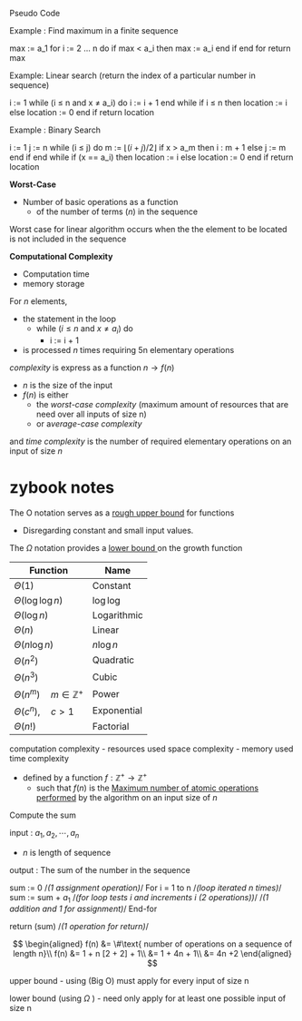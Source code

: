 Pseudo Code

Example : Find maximum in a finite sequence

max := a_1
for i := 2 ... n do
	if max < a_i
		then max := a_i
	end if
end for
return max


Example: Linear search (return the index of a particular number in sequence)

i := 1
while (i $\leq$ n and x $\neq$ a_i) do
	i := i + 1
end while 
if i $\leq$ n 
	then location := i
else 
	location := 0
end if
return location 





Example : Binary Search 


i := 1
j := n
while (i $\leq$ j) do
	m := $\lfloor(i+j)/2\rfloor$ 
	if x > a_m 
		then i : m + 1
	else
		j := m 
	end if
end while 
if (x == a_i)
	then location := i
else 
	location := 0
end if
return location 


**Worst-Case** 
- Number of basic operations as a function 
	- of the number of terms ($n$) in the sequence 

Worst case for linear algorithm occurs when the the element to be located is not included in the sequence

**Computational Complexity**
- Computation time
- memory storage

For $n$ elements, 
- the statement in the loop
	-  while ($i \leq n$ and $x\neq a_i$) do
		- i := i + 1
- is processed $n$ times requiring 5n elementary operations 

*complexity* is express as a function $n\rightarrow f(n)$ 
-  $n$ is the size of the input
- $f(n)$ is either 
	- the *worst-case complexity* (maximum amount of resources that are need over all inputs of size n)
	- or a*verage-case complexity*

and *time complexity* is the number of required elementary operations on an input of size $n$

# zybook notes

The O notation serves as a <u> rough upper bound</u> for functions
- Disregarding constant and small input values.

The $\Omega$  notation provides a <u> lower bound </u>on the growth function 


| Function                                  | Name        |
| ----------------------------------------- | ----------- |
| $\Theta (1)$                              | Constant    |
| $\Theta (\log\log n)$                     | $\log \log$ |
| $\Theta (\log n)$                         | Logarithmic |
| $\Theta (n)$                              | Linear      |
| $\Theta (n \log n)$                       | $n \log n$  |
| $\Theta (n^2)$                            | Quadratic   |
| $\Theta (n^3)$                            | Cubic       |
| $\Theta (n^m) \quad {m \in \mathbb{Z}^+}$ | Power       |
| $\Theta (c^n), \quad c > 1$               | Exponential |
| $\Theta (n!)$                             | Factorial   |

computation complexity - resources used 
space complexity - memory used
time complexity 
- defined by a function $f : \mathbb{Z}^+ \rightarrow \mathbb{Z}^+$ 
	- such that $f(n)$ is the <u>Maximum number of atomic operations performed</u> by the algorithm on an input size of $n$  


Compute the sum

input : $a_1, a_2, \cdots, a_n$ 
- $n$ is length of sequence

output : The sum of the number in the sequence

sum := 0 /*(1 assignment operation)*/
For i = 1 to n /*(loop iterated n times)*/
	sum := sum + $a_1$ 
		/*(for loop tests i and increments i (2 operations))*/
		/*(1 addition and 1 for assignment)*/
End-for

return (sum) /*(1 operation for return)*/


$$
\begin{aligned}
f(n) &= \#\text{ number of operations on a sequence of length n}\\
f(n) &= 1 + n [2 + 2] + 1\\
&= 1 + 4n + 1\\
&= 4n +2
\end{aligned}
$$






upper bound - using (Big O) 
	must apply for every input of size n

lower bound
	(using $\Omega$ )
		- need only apply for at least one possible input of size n







